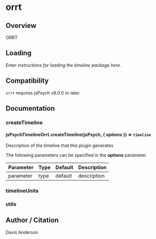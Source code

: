 # orrt

## Overview

ORRT

## Loading

*Enter instructions for loading the timeline package here.*

## Compatibility

`orrt` requires jsPsych v8.0.0 or later.

## Documentation

### createTimeline

#### jsPsychTimelineOrrt.createTimeline(jsPsych, { *options* }) ⇒ <code>timeline</code>
Description of the timeline that this plugin generates

The following parameters can be specified in the **options** parameter.

| Parameter | Type | Default | Description |
|-----------|------|---------|-------------|
| parameter | type | default | description |


### timelineUnits


### utils

## Author / Citation

Davis Anderson